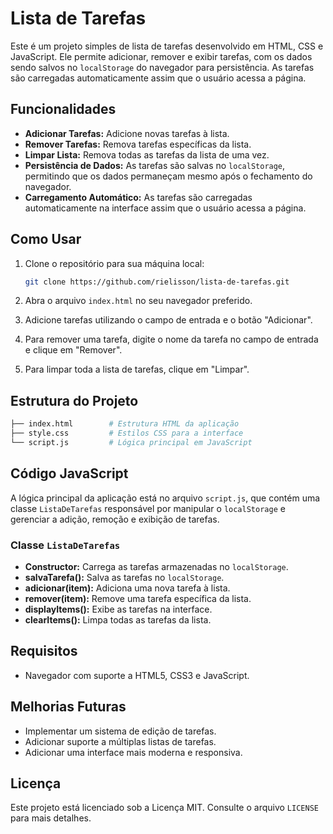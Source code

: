 

# Lista de Tarefas

Este é um projeto simples de lista de tarefas desenvolvido em HTML, CSS e JavaScript. Ele permite adicionar, remover e exibir tarefas, com os dados sendo salvos no `localStorage` do navegador para persistência. As tarefas são carregadas automaticamente assim que o usuário acessa a página.

## Funcionalidades

- **Adicionar Tarefas:** Adicione novas tarefas à lista.
- **Remover Tarefas:** Remova tarefas específicas da lista.
- **Limpar Lista:** Remova todas as tarefas da lista de uma vez.
- **Persistência de Dados:** As tarefas são salvas no `localStorage`, permitindo que os dados permaneçam mesmo após o fechamento do navegador.
- **Carregamento Automático:** As tarefas são carregadas automaticamente na interface assim que o usuário acessa a página.

## Como Usar

1. Clone o repositório para sua máquina local:

   ```bash
   git clone https://github.com/rielisson/lista-de-tarefas.git
   ```

2. Abra o arquivo `index.html` no seu navegador preferido.

3. Adicione tarefas utilizando o campo de entrada e o botão "Adicionar".

4. Para remover uma tarefa, digite o nome da tarefa no campo de entrada e clique em "Remover".

5. Para limpar toda a lista de tarefas, clique em "Limpar".

## Estrutura do Projeto

```bash
├── index.html        # Estrutura HTML da aplicação
├── style.css         # Estilos CSS para a interface
└── script.js         # Lógica principal em JavaScript
```

## Código JavaScript

A lógica principal da aplicação está no arquivo `script.js`, que contém uma classe `ListaDeTarefas` responsável por manipular o `localStorage` e gerenciar a adição, remoção e exibição de tarefas.

### Classe `ListaDeTarefas`

- **Constructor:** Carrega as tarefas armazenadas no `localStorage`.
- **salvaTarefa():** Salva as tarefas no `localStorage`.
- **adicionar(item):** Adiciona uma nova tarefa à lista.
- **remover(item):** Remove uma tarefa específica da lista.
- **displayItems():** Exibe as tarefas na interface.
- **clearItems():** Limpa todas as tarefas da lista.

## Requisitos

- Navegador com suporte a HTML5, CSS3 e JavaScript.

## Melhorias Futuras

- Implementar um sistema de edição de tarefas.
- Adicionar suporte a múltiplas listas de tarefas.
- Adicionar uma interface mais moderna e responsiva.

## Licença

Este projeto está licenciado sob a Licença MIT. Consulte o arquivo `LICENSE` para mais detalhes.
